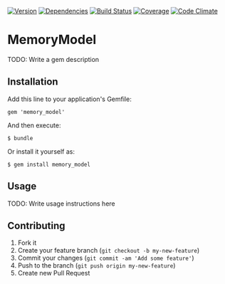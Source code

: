 [![Version](http://allthebadges.io/jwaldrip/memory_model/badge_fury.png)](http://allthebadges.io/jwaldrip/memory_model/badge_fury)
[![Dependencies](http://allthebadges.io/jwaldrip/memory_model/gemnasium.png)](http://allthebadges.io/jwaldrip/memory_model/gemnasium)
[![Build Status](http://allthebadges.io/jwaldrip/memory_model/travis.png)](http://allthebadges.io/jwaldrip/memory_model/travis)
[![Coverage](http://allthebadges.io/jwaldrip/memory_model/coveralls.png)](http://allthebadges.io/jwaldrip/memory_model/coveralls)
[![Code Climate](http://allthebadges.io/jwaldrip/memory_model/code_climate.png)](http://allthebadges.io/jwaldrip/memory_model/code_climate)

# MemoryModel

TODO: Write a gem description

## Installation

Add this line to your application's Gemfile:

    gem 'memory_model'

And then execute:

    $ bundle

Or install it yourself as:

    $ gem install memory_model

## Usage

TODO: Write usage instructions here

## Contributing

1. Fork it
2. Create your feature branch (`git checkout -b my-new-feature`)
3. Commit your changes (`git commit -am 'Add some feature'`)
4. Push to the branch (`git push origin my-new-feature`)
5. Create new Pull Request

